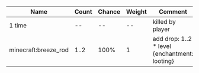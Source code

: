 | Name                 | Count | Chance | Weight | Comment                                       |
| -------------------- | ----- | ------ | ------ | --------------------------------------------- |
| 1 time               |    -- |     -- |     -- | killed by player                              |
| minecraft:breeze_rod |  1..2 |   100% |      1 | add drop: 1..2 * level {enchantment: looting} |